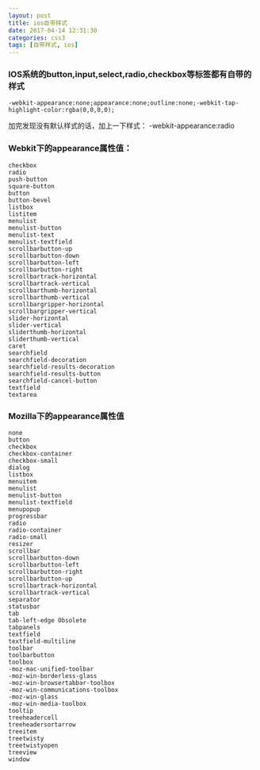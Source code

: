 ```yaml
---
layout: post
title: ios自带样式
date: 2017-04-14 12:31:30
categories: css3
tags: [自带样式, ios]
---
```

### IOS系统的button,input,select,radio,checkbox等标签都有自带的样式
	-webkit-appearance:none;appearance:none;outline:none;-webkit-tap-highlight-color:rgba(0,0,0,0);
加完发现没有默认样式的话，加上一下样式：
	-webkit-appearance:radio
### Webkit下的appearance属性值：

	checkbox
	radio
	push-button
	square-button
	button
	button-bevel
	listbox
	listitem
	menulist
	menulist-button
	menulist-text
	menulist-textfield
	scrollbarbutton-up
	scrollbarbutton-down
	scrollbarbutton-left
	scrollbarbutton-right
	scrollbartrack-horizontal
	scrollbartrack-vertical
	scrollbarthumb-horizontal
	scrollbarthumb-vertical
	scrollbargripper-horizontal
	scrollbargripper-vertical
	slider-horizontal
	slider-vertical
	sliderthumb-horizontal
	sliderthumb-vertical
	caret
	searchfield
	searchfield-decoration
	searchfield-results-decoration
	searchfield-results-button
	searchfield-cancel-button
	textfield
	textarea


### Mozilla下的appearance属性值

	none
	button
	checkbox
	checkbox-container
	checkbox-small
	dialog
	listbox
	menuitem
	menulist
	menulist-button
	menulist-textfield
	menupopup
	progressbar
	radio
	radio-container
	radio-small
	resizer
	scrollbar
	scrollbarbutton-down
	scrollbarbutton-left
	scrollbarbutton-right
	scrollbarbutton-up
	scrollbartrack-horizontal
	scrollbartrack-vertical
	separator
	statusbar
	tab
	tab-left-edge Obsolete
	tabpanels
	textfield
	textfield-multiline
	toolbar
	toolbarbutton
	toolbox
	-moz-mac-unified-toolbar
	-moz-win-borderless-glass
	-moz-win-browsertabbar-toolbox
	-moz-win-communications-toolbox
	-moz-win-glass
	-moz-win-media-toolbox
	tooltip
	treeheadercell
	treeheadersortarrow
	treeitem
	treetwisty
	treetwistyopen
	treeview
	window
